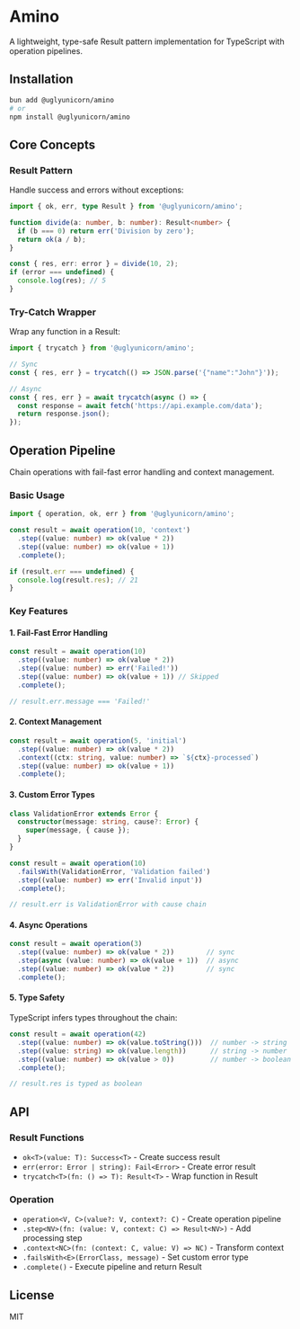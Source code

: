 # Amino

A lightweight, type-safe Result pattern implementation for TypeScript with operation pipelines.

## Installation

```bash
bun add @uglyunicorn/amino
# or
npm install @uglyunicorn/amino
```

## Core Concepts

### Result Pattern

Handle success and errors without exceptions:

```typescript
import { ok, err, type Result } from '@uglyunicorn/amino';

function divide(a: number, b: number): Result<number> {
  if (b === 0) return err('Division by zero');
  return ok(a / b);
}

const { res, err: error } = divide(10, 2);
if (error === undefined) {
  console.log(res); // 5
}
```

### Try-Catch Wrapper

Wrap any function in a Result:

```typescript
import { trycatch } from '@uglyunicorn/amino';

// Sync
const { res, err } = trycatch(() => JSON.parse('{"name":"John"}'));

// Async
const { res, err } = await trycatch(async () => {
  const response = await fetch('https://api.example.com/data');
  return response.json();
});
```

## Operation Pipeline

Chain operations with fail-fast error handling and context management.

### Basic Usage

```typescript
import { operation, ok, err } from '@uglyunicorn/amino';

const result = await operation(10, 'context')
  .step((value: number) => ok(value * 2))
  .step((value: number) => ok(value + 1))
  .complete();

if (result.err === undefined) {
  console.log(result.res); // 21
}
```

### Key Features

#### 1. Fail-Fast Error Handling

```typescript
const result = await operation(10)
  .step((value: number) => ok(value * 2))
  .step((value: number) => err('Failed!'))
  .step((value: number) => ok(value + 1)) // Skipped
  .complete();

// result.err.message === 'Failed!'
```

#### 2. Context Management

```typescript
const result = await operation(5, 'initial')
  .step((value: number) => ok(value * 2))
  .context((ctx: string, value: number) => `${ctx}-processed`)
  .step((value: number) => ok(value + 1))
  .complete();
```

#### 3. Custom Error Types

```typescript
class ValidationError extends Error {
  constructor(message: string, cause?: Error) {
    super(message, { cause });
  }
}

const result = await operation(10)
  .failsWith(ValidationError, 'Validation failed')
  .step((value: number) => err('Invalid input'))
  .complete();

// result.err is ValidationError with cause chain
```

#### 4. Async Operations

```typescript
const result = await operation(3)
  .step((value: number) => ok(value * 2))        // sync
  .step(async (value: number) => ok(value + 1))  // async
  .step((value: number) => ok(value * 2))        // sync
  .complete();
```

#### 5. Type Safety

TypeScript infers types throughout the chain:

```typescript
const result = await operation(42)
  .step((value: number) => ok(value.toString()))  // number -> string
  .step((value: string) => ok(value.length))      // string -> number
  .step((value: number) => ok(value > 0))         // number -> boolean
  .complete();

// result.res is typed as boolean
```

## API

### Result Functions

- `ok<T>(value: T): Success<T>` - Create success result
- `err(error: Error | string): Fail<Error>` - Create error result
- `trycatch<T>(fn: () => T): Result<T>` - Wrap function in Result

### Operation

- `operation<V, C>(value?: V, context?: C)` - Create operation pipeline
- `.step<NV>(fn: (value: V, context: C) => Result<NV>)` - Add processing step
- `.context<NC>(fn: (context: C, value: V) => NC)` - Transform context
- `.failsWith<E>(ErrorClass, message)` - Set custom error type
- `.complete()` - Execute pipeline and return Result

## License

MIT
